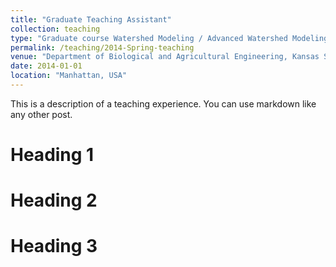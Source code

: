 ```yaml
---
title: "Graduate Teaching Assistant"
collection: teaching
type: "Graduate course Watershed Modeling / Advanced Watershed Modeling BAE 669/869"
permalink: /teaching/2014-Spring-teaching
venue: "Department of Biological and Agricultural Engineering, Kansas State University"
date: 2014-01-01
location: "Manhattan, USA"
---
```


This is a description of a teaching experience. You can use markdown like any other post.

Heading 1
======

Heading 2
======

Heading 3
======